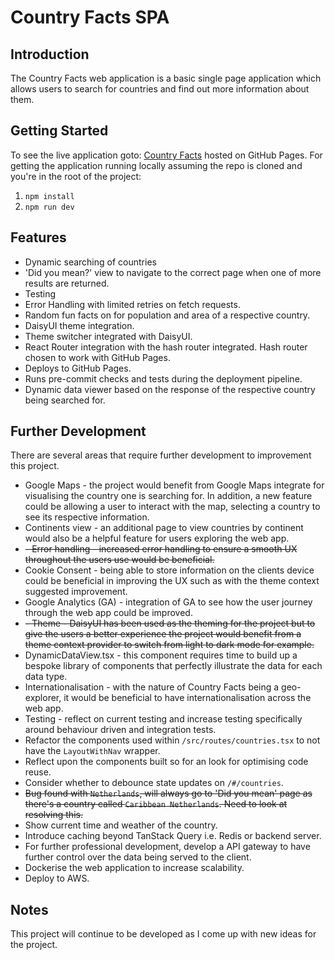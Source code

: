 # Country Facts SPA

## Introduction
The Country Facts web application is a basic single page application which allows users to search for countries and find out more information about them.

## Getting Started
To see the live application goto: [Country Facts](https://daniel-collings.github.io/country-facts/) hosted on GitHub Pages.
For getting the application running locally assuming the repo is cloned and you're in the root of the project:
1. `npm install`
2. `npm run dev`

## Features
- Dynamic searching of countries
- 'Did you mean?' view to navigate to the correct page when one of more results are returned.
- Testing
- Error Handling with limited retries on fetch requests.
- Random fun facts on for population and area of a respective country.
- DaisyUI theme integration.
- Theme switcher integrated with DaisyUI.
- React Router integration with the hash router integrated. Hash router chosen to work with GitHub Pages. 
- Deploys to GitHub Pages.
- Runs pre-commit checks and tests during the deployment pipeline.
- Dynamic data viewer based on the response of the respective country being searched for.

## Further Development
There are several areas that require further development to improvement this project.
- Google Maps - the project would benefit from Google Maps integrate for visualising the country one is searching for. In addition, a new feature could be allowing a user to interact with the map, selecting a country to see its respective information.
- Continents view - an additional page to view countries by continent would also be a helpful feature for users exploring the web app.
- ~~- Error handling - increased error handling to ensure a smooth UX throughout the users use would be beneficial.~~
- Cookie Consent - being able to store information on the clients device could be beneficial in improving the UX such as with the theme context suggested improvement.
- Google Analytics (GA) - integration of GA to see how the user journey through the web app could be improved.
- ~~- Theme - DaisyUI has been used as the theming for the project but to give the users a better experience the project would benefit from a theme context provider to switch from light to dark mode for example.~~
- DynamicDataView.tsx - this component requires time to build up a bespoke library of components that perfectly illustrate the data for each data type.
- Internationalisation - with the nature of Country Facts being a geo-explorer, it would be beneficial to have internationalisation across the web app.
- Testing - reflect on current testing and increase testing specifically around behaviour driven and integration tests.
- Refactor the components used within `/src/routes/countries.tsx` to not have the `LayoutWithNav` wrapper.
- Reflect upon the components built so for an look for optimising code reuse.
- Consider whether to debounce state updates on `/#/countries`.
- ~~Bug found with `Netherlands`, will always go to 'Did you mean' page as there's a country called `Caribbean Netherlands`. Need to look at resolving this.~~
- Show current time and weather of the country.
- Introduce caching beyond TanStack Query i.e. Redis or backend server.
- For further professional development, develop a API gateway to have further control over the data being served to the client.
- Dockerise the web application to increase scalability.
- Deploy to AWS.

## Notes
This project will continue to be developed as I come up with new ideas for the project.
